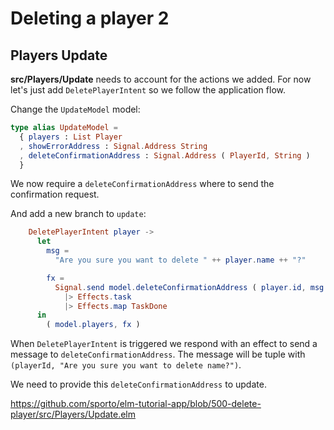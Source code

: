 # Deleting a player 2

## Players Update

__src/Players/Update__ needs to account for the actions we added. For now let's just add `DeletePlayerIntent` so we follow the application flow. 

Change the `UpdateModel` model:

```elm
type alias UpdateModel =
  { players : List Player
  , showErrorAddress : Signal.Address String
  , deleteConfirmationAddress : Signal.Address ( PlayerId, String )
  }
```

We now require a `deleteConfirmationAddress` where to send the confirmation request.

And add a new branch to `update`:

```elm
    DeletePlayerIntent player ->
      let
        msg =
          "Are you sure you want to delete " ++ player.name ++ "?"

        fx =
          Signal.send model.deleteConfirmationAddress ( player.id, msg )
            |> Effects.task
            |> Effects.map TaskDone
      in
        ( model.players, fx )
```

When `DeletePlayerIntent` is triggered we respond with an effect to send a message to `deleteConfirmationAddress`. The message will be tuple with `(playerId, "Are you sure you want to delete name?")`.

We need to provide this `deleteConfirmationAddress` to update.

<https://github.com/sporto/elm-tutorial-app/blob/500-delete-player/src/Players/Update.elm>














